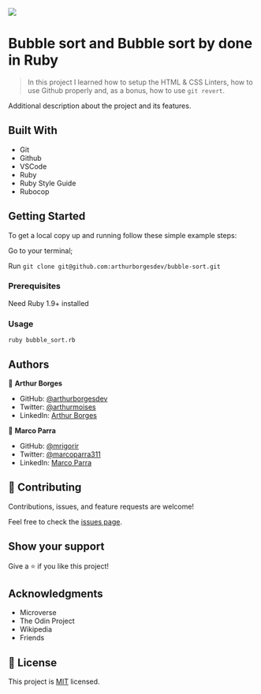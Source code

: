 ![](https://img.shields.io/badge/Microverse-blueviolet)

# Bubble sort and Bubble sort by done in Ruby

> In this project I learned how to setup the HTML & CSS Linters, how to use Github properly and, as a bonus, how to use `git revert`.


Additional description about the project and its features.

## Built With

- Git
- Github
- VSCode
- Ruby
- Ruby Style Guide
- Rubocop


## Getting Started

To get a local copy up and running follow these simple example steps:

Go to your terminal;

Run `git clone git@github.com:arthurborgesdev/bubble-sort.git`


### Prerequisites

Need Ruby 1.9+ installed

### Usage

`ruby bubble_sort.rb`

## Authors

👤 **Arthur Borges**

- GitHub: [@arthurborgesdev](https://github.com/arthurborgesdev)
- Twitter: [@arthurmoises](https://twitter.com/arthurmoises)
- LinkedIn: [Arthur Borges](https://linkedin.com/in/arthurmoises)

👤 **Marco Parra**

- GitHub: [@mrigorir](https://github.com/mrigorir)
- Twitter: [@marcoparra311](https://twitter.com/marcoparra311)
- LinkedIn: [Marco Parra](https://linkedin.com/in/marco-parra-leal-a93318101/) 

## 🤝 Contributing

Contributions, issues, and feature requests are welcome!

Feel free to check the [issues page](https://github.com/arthurborgesdev/bubble-sort/issues).

## Show your support

Give a ⭐️ if you like this project!

## Acknowledgments

- Microverse
- The Odin Project
- Wikipedia
- Friends

## 📝 License

This project is [MIT](/LICENSE) licensed.